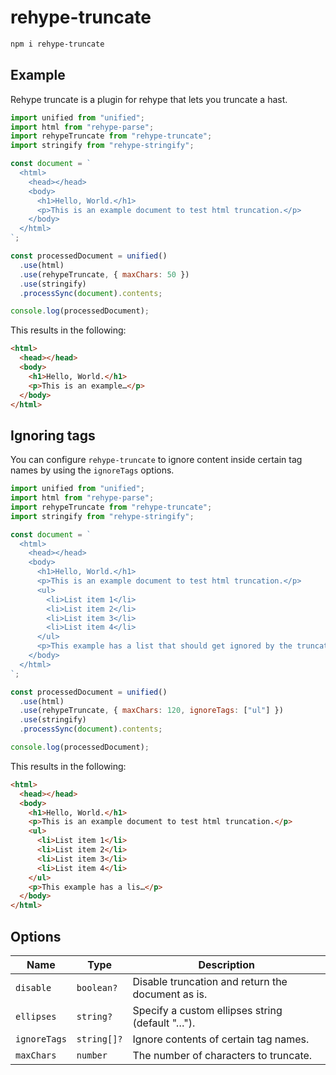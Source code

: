 # rehype-truncate

```bash
npm i rehype-truncate
```

## Example

Rehype truncate is a plugin for rehype that lets you truncate a hast.

```js
import unified from "unified";
import html from "rehype-parse";
import rehypeTruncate from "rehype-truncate";
import stringify from "rehype-stringify";

const document = `
  <html>
    <head></head>
    <body>
      <h1>Hello, World.</h1>
      <p>This is an example document to test html truncation.</p>
    </body>
  </html>
`;

const processedDocument = unified()
  .use(html)
  .use(rehypeTruncate, { maxChars: 50 })
  .use(stringify)
  .processSync(document).contents;

console.log(processedDocument);
```

This results in the following:

```html
<html>
  <head></head>
  <body>
    <h1>Hello, World.</h1>
    <p>This is an example…</p>
  </body>
</html>
```

## Ignoring tags

You can configure `rehype-truncate` to ignore content inside certain tag names by using the `ignoreTags` options.

```js
import unified from "unified";
import html from "rehype-parse";
import rehypeTruncate from "rehype-truncate";
import stringify from "rehype-stringify";

const document = `
  <html>
    <head></head>
    <body>
      <h1>Hello, World.</h1>
      <p>This is an example document to test html truncation.</p>
      <ul>
        <li>List item 1</li>
        <li>List item 2</li>
        <li>List item 3</li>
        <li>List item 4</li>
      </ul>
      <p>This example has a list that should get ignored by the truncation character count.</p>
    </body>
  </html>
`;

const processedDocument = unified()
  .use(html)
  .use(rehypeTruncate, { maxChars: 120, ignoreTags: ["ul"] })
  .use(stringify)
  .processSync(document).contents;

console.log(processedDocument);
```

This results in the following:

```html
<html>
  <head></head>
  <body>
    <h1>Hello, World.</h1>
    <p>This is an example document to test html truncation.</p>
    <ul>
      <li>List item 1</li>
      <li>List item 2</li>
      <li>List item 3</li>
      <li>List item 4</li>
    </ul>
    <p>This example has a lis…</p>
  </body>
</html>
```

## Options

| Name         | Type        | Description                                       |
| ------------ | ----------- | ------------------------------------------------- |
| `disable`    | `boolean?`  | Disable truncation and return the document as is. |
| `ellipses`   | `string?`   | Specify a custom ellipses string (default "…").   |
| `ignoreTags` | `string[]?` | Ignore contents of certain tag names.             |
| `maxChars`   | `number`    | The number of characters to truncate.             |
